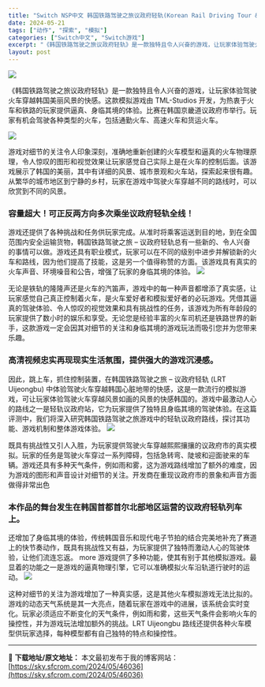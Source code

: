 ```yaml
---
title: "Switch NSP中文 韩国铁路驾驶之旅议政府轻轨(Korean Rail Driving Tour &#8211; LRT Uijeongbu) 3.3G"
date: 2024-05-21
tags: ["动作", "探索", "模拟"]
categories: ["Switch中文", "Switch游戏"]
excerpt: "《韩国铁路驾驶之旅议政府轻轨》是一款独特且令人兴奋的游戏，让玩家体验驾驶火车穿越韩国美丽风景的快感。这款模拟游戏由 TML-Studios 开发，为热衷于火车和铁路的玩家提供逼真、身临其境的体验。比赛在韩国京畿道议政府市举行。玩家有机会驾驶各种类型的火车，包括通勤火车、高速火车和货运火车。 游戏对细&hellip;"
layout: post
---
```


<img class="aligncenter" src="https://sky.sfcrom.com/wp-content/uploads/2024/05/20240521075437-46ba2.jpeg" />

《韩国铁路驾驶之旅议政府轻轨》是一款独特且令人兴奋的游戏，让玩家体验驾驶火车穿越韩国美丽风景的快感。这款模拟游戏由 TML-Studios 开发，为热衷于火车和铁路的玩家提供逼真、身临其境的体验。比赛在韩国京畿道议政府市举行。玩家有机会驾驶各种类型的火车，包括通勤火车、高速火车和货运火车。

<img src="https://sky.sfcrom.com/wp-content/uploads/2024/05/20240521075625-b39a1.jpeg" />

游戏对细节的关注令人印象深刻，准确地重新创建的火车模型和逼真的火车物理原理，令人惊叹的图形和视觉效果让玩家感觉自己实际上是在火车的控制后面。该游戏展示了韩国的美丽，其中有详细的风景、城市景观和火车站，探索起来很有趣。从繁华的城市地区到宁静的乡村，玩家在游戏中驾驶火车穿越不同的路线时，可以欣赏到不同的风景。
<h3>容量超大！可正反两方向多次乘坐议政府轻轨全线！</h3>
游戏还提供了各种挑战和任务供玩家完成。从准时将乘客运送到目的地，到在全国范围内安全运输货物，韩国铁路驾驶之旅 – 议政府轻轨总有一些新的、令人兴奋的事情可以做。游戏还具有职业模式，玩家可以在不同的级别中进步并解锁新的火车和路线，因为他们提高了技能，这是另一个值得称赞的方面。该游戏具有真实的火车声音、环境噪音和公告，增强了玩家的身临其境的体验。

<img src="https://sky.sfcrom.com/wp-content/uploads/2024/05/20240521075636-df0fc.jpeg" />

无论是铁轨的隆隆声还是火车的汽笛声，游戏中的每一种声音都增添了真实感，让玩家感觉自己真正控制着火车，是火车爱好者和模拟爱好者的必玩游戏。凭借其逼真的驾驶体验、令人惊叹的视觉效果和具有挑战性的任务，该游戏为所有年龄段的玩家提供了数小时的娱乐和享受。无论您是经验丰富的火车司机还是铁路世界的新手，这款游戏一定会因其对细节的关注和身临其境的游戏玩法而吸引您并为您带来乐趣。
<h3>高清视频忠实再现现实生活氛围，提供强大的游戏沉浸感。</h3>
因此，跳上车，抓住控制装置，在韩国铁路驾驶之旅 – 议政府轻轨 (LRT Uijeongbu) 中体验驾驶火车穿越韩国心脏地带的快感，这是一款流行的模拟游戏，可让玩家体验驾驶火车穿越风景如画的风景的快感韩国的。游戏中最激动人心的路线之一是轻轨议政府站，它为玩家提供了独特且身临其境的驾驶体验。在这篇评测中，我们将深入研究韩国铁路驾驶之旅游戏中的轻轨议政府路线，探讨其功能、游戏机制和整体游戏体验。

<img src="https://sky.sfcrom.com/wp-content/uploads/2024/05/20240521075638-f2d5c.jpeg" />

既具有挑战性又引人入胜，为玩家提供驾驶火车穿越熙熙攘攘的议政府市的真实模拟。玩家的任务是驾驶火车穿过一系列障碍，包括急转弯、陡坡和迎面驶来的车辆。游戏还具有多种天气条件，例如雨和雾，这为游戏路线增加了额外的难度，因为游戏的图形和声音设计对细节的关注。开发商在重现议政府市的景象和声音方面做得非常出色
<h3>本作品的舞台发生在韩国首都首尔北部地区运营的议政府轻轨列车上。</h3>
还增加了身临其境的体验，传统韩国音乐和现代电子节拍的结合完美地补充了赛道上的快节奏动作，既具有挑战性又有益，为玩家提供了独特而激动人心的驾驶体验，让他们流连忘返。 more 游戏提供了多种功能，使其有别于其他模拟游戏。最显着的功能之一是游戏的逼真物理引擎，它可以准确模拟火车沿轨道行驶时的运动。

<img src="https://sky.sfcrom.com/wp-content/uploads/2024/05/20240521075641-26786.jpeg" />

这种对细节的关注为游戏增加了一种真实感，这是其他火车模拟游戏无法比拟的。游戏的动态天气系统是其一大亮点，随着玩家在游戏中的进展，该系统会实时变化。玩家必须适应不断变化的天气条件，例如雨和雾，这些天气条件会影响火车的操控性，并为游戏玩法增加额外的挑战。LRT Uijeongbu 路线还提供各种火车模型供玩家选择，每种模型都有自己独特的特点和操控性。

---
📖 **下载地址/原文地址：** 本文最初发布于我的博客网站：[https://sky.sfcrom.com/2024/05/46036](https://sky.sfcrom.com/2024/05/46036)
